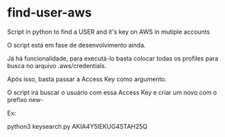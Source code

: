 # find-user-aws
Script in python to find a USER and it's key on AWS in mutiple accounts

O script está em fase de desenvolvimento ainda.

Já há funcionalidade, para executá-lo basta colocar todas os profiles para busca no arquivo .aws/credentials.

Após isso, basta passar a Access Key como argumento.

O script irá buscar o usuário com essa Access Key e criar um novo com o prefixo new- 

Ex:

python3 keysearch.py AKIA4Y5IEKUG4STAH25Q